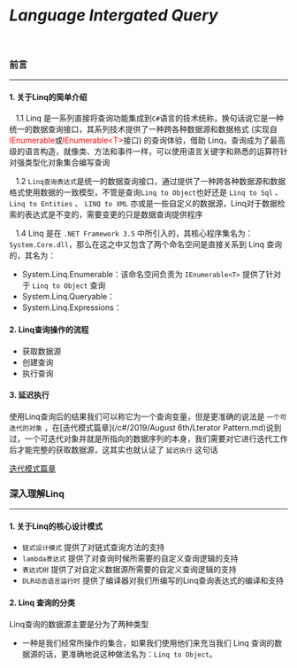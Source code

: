 # *Language Intergated Query*

<br/>

### 前言

---

#### 1. 关于Linq的简单介绍

&nbsp;&nbsp;&nbsp;1.1 Linq 是一系列直接将查询功能集成到`C#`语言的技术统称，换句话说它是一种统一的数据查询接口，其系列技术提供了一种跨各种数据源和数据格式 (实现自<span style="color:red">IEnumerable</span>或<span style="color:red">IEnumerable&lt;T&gt;</span>接口) 的查询体验，借助 Linq，查询成为了最高级的语言构造，就像类、方法和事件一样，可以使用语言关键字和熟悉的运算符针对强类型化对象集合编写查询

&nbsp;&nbsp;&nbsp;1.2 `Linq查询表达式`是统一的数据查询接口，通过提供了一种跨各种数据源和数据格式使用数据的一致模型，不管是查询`Linq to Object`也好还是 `Linq to Sql` 、 `Linq to Entities` 、 `LINQ to XML` 亦或是一些自定义的数据源，Linq对于数据检索的表达式是不变的，需要变更的只是数据查询提供程序

&nbsp;&nbsp;&nbsp;1.4 Linq 是在 `.NET Framework 3.5` 中所引入的，其核心程序集名为：`System.Core.dll`，那么在这之中又包含了两个命名空间是直接关系到 Linq 查询的，其名为：
- System.Linq.Enumerable：该命名空间负责为 `IEnumerable<T>` 提供了针对于 `Linq to Object` 查询
- System.Linq.Queryable：
- System.Linq.Expressions：

#### 2. Linq查询操作的流程

- 获取数据源
- 创建查询
- 执行查询

#### 3. 延迟执行

使用Linq查询后的结果我们可以称它为一个查询变量，但是更准确的说法是 `一个可迭代的对象` ，在[迭代模式篇章](/c#/2019/August 6th/Lterator Pattern.md)说到过，一个可迭代对象并就是所指向的数据序列的本身，我们需要对它进行迭代工作后才能完整的获取数据源，这其实也就认证了 `延迟执行` 这句话

[迭代模式篇章](/c%23/2019年/8月6号/迭代器模式.md)
<br/>

### 深入理解Linq

---

#### 1. 关于Linq的核心设计模式

- `链式设计模式` 提供了对链式查询方法的支持
- `lambda表达式` 提供了对查询时候所需要的自定义查询逻辑的支持
- `表达式树` 提供了对自定义数据源所需要的自定义查询逻辑的支持
- `DLR动态语言运行时` 提供了编译器对我们所编写的Linq查询表达式的编译和支持

#### 2. Linq 查询的分类

Linq查询的数据源主要是分为了两种类型
- 一种是我们经常所操作的集合，如果我们使用他们来充当我们 Linq 查询的数据源的话，更准确地说这种做法名为：`Linq to Object`。
